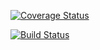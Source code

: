 [![Coverage Status](https://coveralls.io/repos/github/huifer/travis-demo/badge.svg?branch=master)](https://coveralls.io/github/huifer/travis-demo?branch=master)



[![Build Status](https://travis-ci.org/huifer/travis-demo.svg?branch=master)](https://travis-ci.org/huifer/travis-demo)